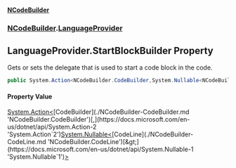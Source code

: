 #### [NCodeBuilder](./index.md 'index')
### [NCodeBuilder](./NCodeBuilder.md 'NCodeBuilder').[LanguageProvider](./NCodeBuilder-LanguageProvider.md 'NCodeBuilder.LanguageProvider')
## LanguageProvider.StartBlockBuilder Property
Gets or sets the delegate that is used to start a code block in the code.  
```csharp
public System.Action<NCodeBuilder.CodeBuilder,System.Nullable<NCodeBuilder.CodeLine>> StartBlockBuilder { get; set; }
```
#### Property Value
[System.Action&lt;](https://docs.microsoft.com/en-us/dotnet/api/System.Action-2 'System.Action`2')[CodeBuilder](./NCodeBuilder-CodeBuilder.md 'NCodeBuilder.CodeBuilder')[,](https://docs.microsoft.com/en-us/dotnet/api/System.Action-2 'System.Action`2')[System.Nullable&lt;](https://docs.microsoft.com/en-us/dotnet/api/System.Nullable-1 'System.Nullable`1')[CodeLine](./NCodeBuilder-CodeLine.md 'NCodeBuilder.CodeLine')[&gt;](https://docs.microsoft.com/en-us/dotnet/api/System.Nullable-1 'System.Nullable`1')[&gt;](https://docs.microsoft.com/en-us/dotnet/api/System.Action-2 'System.Action`2')  
